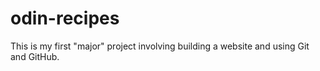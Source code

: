 # odin-recipes
This is my first "major" project involving building a website and using Git and GitHub.

